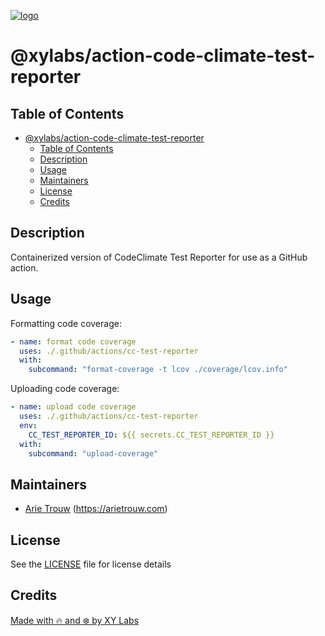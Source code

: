 [![logo][]](https://xylabs.com)

# @xylabs/action-code-climate-test-reporter

## Table of Contents

- [@xylabs/action-code-climate-test-reporter](#xylabsaction-code-climate-test-reporter)
  - [Table of Contents](#table-of-contents)
  - [Description](#description)
  - [Usage](#usage)
  - [Maintainers](#maintainers)
  - [License](#license)
  - [Credits](#credits)

## Description

Containerized version of CodeClimate Test Reporter for use as a GitHub action.

## Usage

Formatting code coverage:

```yaml
- name: format code coverage
  uses: ./.github/actions/cc-test-reporter
  with:
    subcommand: "format-coverage -t lcov ./coverage/lcov.info"

```

Uploading code coverage:

```yaml
- name: upload code coverage
  uses: ./.github/actions/cc-test-reporter
  env:
    CC_TEST_REPORTER_ID: ${{ secrets.CC_TEST_REPORTER_ID }}
  with:
    subcommand: "upload-coverage"
```


## Maintainers

-   [Arie Trouw](https://github.com/arietrouw) (<https://arietrouw.com>)

## License

See the [LICENSE](LICENSE) file for license details

## Credits

[Made with 🔥 and ❄️ by XY Labs](https://xylabs.com)

[logo]: https://cdn.xy.company/img/brand/XYPersistentCompany_Logo_Icon_Colored.svg

